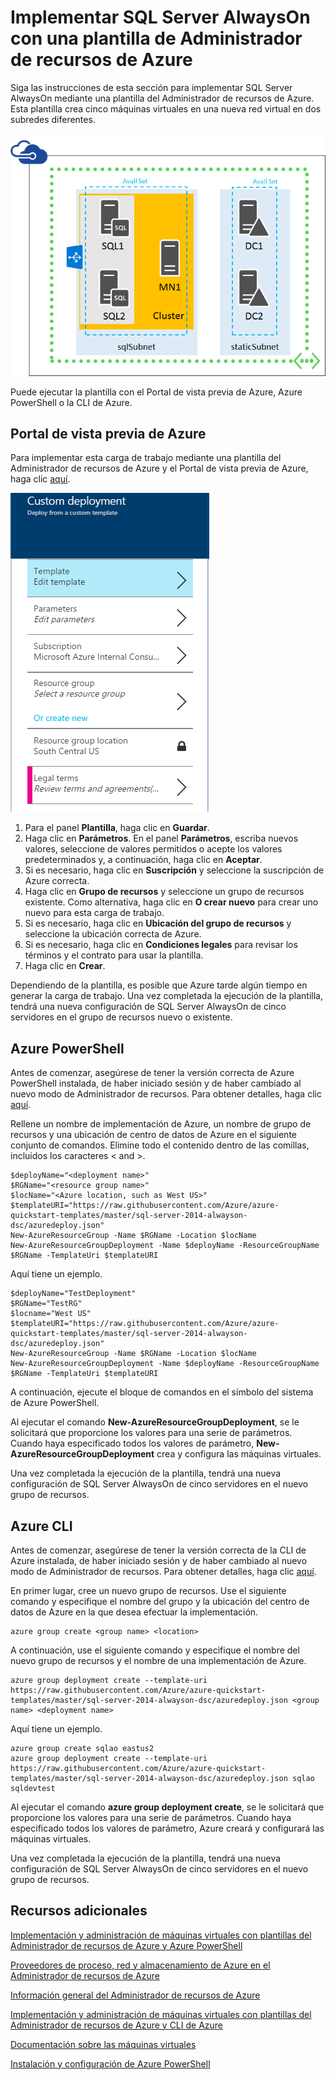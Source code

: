 <properties
	pageTitle="Implementación de SQL Server AlwaysOn con una plantilla del Administrador de recursos de Azure | Microsoft Azure"
	description="Implemente fácilmente cinco servidores que admitan SQL Server AlwaysOn con una plantilla del Administrador de recursos y el Portal de vista previa de Azure, Azure PowerShell o la CLI de Azure."
	services="virtual-machines"
	documentationCenter=""
	authors="davidmu1"
	manager="timlt"
	editor=""
	tags="azure-resource-manager"/>

<tags
	ms.service="virtual-machines"
	ms.workload="infrastructure-services"
	ms.tgt_pltfrm="vm-windows-sql-server"
	ms.devlang="na"
	ms.topic="hero-article"
	ms.date="06/29/2015"
	ms.author="davidmu"/>

# Implementar SQL Server AlwaysOn con una plantilla de Administrador de recursos de Azure

Siga las instrucciones de esta sección para implementar SQL Server AlwaysOn mediante una plantilla del Administrador de recursos de Azure. Esta plantilla crea cinco máquinas virtuales en una nueva red virtual en dos subredes diferentes.

![](./media/virtual-machines-workload-template-sql-alwayson/five-server-sqlao.png)

Puede ejecutar la plantilla con el Portal de vista previa de Azure, Azure PowerShell o la CLI de Azure.

## Portal de vista previa de Azure

Para implementar esta carga de trabajo mediante una plantilla del Administrador de recursos de Azure y el Portal de vista previa de Azure, haga clic [aquí](https://portal.azure.com/#create/Microsoft.Template/uri/https%3A%2F%2Fraw.githubusercontent.com%2FAzure%2Fazure-quickstart-templates%2Fmaster%2Fsql-server-2014-alwayson-dsc%2Fazuredeploy.json).

![](./media/virtual-machines-workload-template-sql-alwayson/azure-portal-template.png)

1.	Para el panel **Plantilla**, haga clic en **Guardar**.
2.	Haga clic en **Parámetros**. En el panel **Parámetros**, escriba nuevos valores, seleccione de valores permitidos o acepte los valores predeterminados y, a continuación, haga clic en **Aceptar**.
3.	Si es necesario, haga clic en **Suscripción** y seleccione la suscripción de Azure correcta.
4.	Haga clic en **Grupo de recursos** y seleccione un grupo de recursos existente. Como alternativa, haga clic en **O crear nuevo** para crear uno nuevo para esta carga de trabajo.
5.	Si es necesario, haga clic en **Ubicación del grupo de recursos** y seleccione la ubicación correcta de Azure.
6.	Si es necesario, haga clic en **Condiciones legales** para revisar los términos y el contrato para usar la plantilla.
7.	Haga clic en **Crear**.

Dependiendo de la plantilla, es posible que Azure tarde algún tiempo en generar la carga de trabajo. Una vez completada la ejecución de la plantilla, tendrá una nueva configuración de SQL Server AlwaysOn de cinco servidores en el grupo de recursos nuevo o existente.

## Azure PowerShell

Antes de comenzar, asegúrese de tener la versión correcta de Azure PowerShell instalada, de haber iniciado sesión y de haber cambiado al nuevo modo de Administrador de recursos. Para obtener detalles, haga clic [aquí](virtual-machines-deploy-rmtemplates-powershell.md#setting-up-powershell-for-resource-manager-templates).

Rellene un nombre de implementación de Azure, un nombre de grupo de recursos y una ubicación de centro de datos de Azure en el siguiente conjunto de comandos. Elimine todo el contenido dentro de las comillas, incluidos los caracteres < and >.

	$deployName="<deployment name>"
	$RGName="<resource group name>"
	$locName="<Azure location, such as West US>"
	$templateURI="https://raw.githubusercontent.com/Azure/azure-quickstart-templates/master/sql-server-2014-alwayson-dsc/azuredeploy.json"
	New-AzureResourceGroup -Name $RGName -Location $locName
	New-AzureResourceGroupDeployment -Name $deployName -ResourceGroupName $RGName -TemplateUri $templateURI

Aquí tiene un ejemplo.

	$deployName="TestDeployment"
	$RGName="TestRG"
	$locname="West US"
	$templateURI="https://raw.githubusercontent.com/Azure/azure-quickstart-templates/master/sql-server-2014-alwayson-dsc/azuredeploy.json"
	New-AzureResourceGroup -Name $RGName -Location $locName
	New-AzureResourceGroupDeployment -Name $deployName -ResourceGroupName $RGName -TemplateUri $templateURI

A continuación, ejecute el bloque de comandos en el símbolo del sistema de Azure PowerShell.

Al ejecutar el comando **New-AzureResourceGroupDeployment**, se le solicitará que proporcione los valores para una serie de parámetros. Cuando haya especificado todos los valores de parámetro, **New-AzureResourceGroupDeployment** crea y configura las máquinas virtuales.

Una vez completada la ejecución de la plantilla, tendrá una nueva configuración de SQL Server AlwaysOn de cinco servidores en el nuevo grupo de recursos.

## Azure CLI

Antes de comenzar, asegúrese de tener la versión correcta de la CLI de Azure instalada, de haber iniciado sesión y de haber cambiado al nuevo modo de Administrador de recursos. Para obtener detalles, haga clic [aquí](virtual-machines-deploy-rmtemplates-azure-cli.md#getting-ready).

En primer lugar, cree un nuevo grupo de recursos. Use el siguiente comando y especifique el nombre del grupo y la ubicación del centro de datos de Azure en la que desea efectuar la implementación.

	azure group create <group name> <location>

A continuación, use el siguiente comando y especifique el nombre del nuevo grupo de recursos y el nombre de una implementación de Azure.

	azure group deployment create --template-uri https://raw.githubusercontent.com/Azure/azure-quickstart-templates/master/sql-server-2014-alwayson-dsc/azuredeploy.json <group name> <deployment name>

Aquí tiene un ejemplo.

	azure group create sqlao eastus2
	azure group deployment create --template-uri https://raw.githubusercontent.com/Azure/azure-quickstart-templates/master/sql-server-2014-alwayson-dsc/azuredeploy.json sqlao sqldevtest

Al ejecutar el comando **azure group deployment create**, se le solicitará que proporcione los valores para una serie de parámetros. Cuando haya especificado todos los valores de parámetro, Azure creará y configurará las máquinas virtuales.

Una vez completada la ejecución de la plantilla, tendrá una nueva configuración de SQL Server AlwaysOn de cinco servidores en el nuevo grupo de recursos.


## Recursos adicionales

[Implementación y administración de máquinas virtuales con plantillas del Administrador de recursos de Azure y Azure PowerShell](virtual-machines-deploy-rmtemplates-powershell.md)

[Proveedores de proceso, red y almacenamiento de Azure en el Administrador de recursos de Azure](virtual-machines-azurerm-versus-azuresm.md)

[Información general del Administrador de recursos de Azure](../resource-group-overview.md)

[Implementación y administración de máquinas virtuales con plantillas del Administrador de recursos de Azure y CLI de Azure](virtual-machines-deploy-rmtemplates-azure-cli.md)

[Documentación sobre las máquinas virtuales](http://azure.microsoft.com/documentation/services/virtual-machines/)

[Instalación y configuración de Azure PowerShell](../install-configure-powershell.md)

<!---HONumber=August15_HO8-->